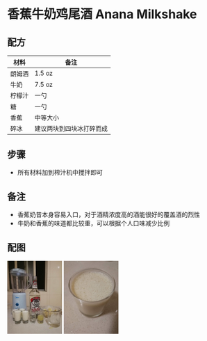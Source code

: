 # 香蕉牛奶鸡尾酒 Anana Milkshake

## 配方

材料          | 备注
------------ |----------------
朗姆酒        | 1.5 oz
牛奶          | 7.5 oz
柠檬汁        | 一勺
糖            | 一勺
香蕉          | 中等大小
碎冰          | 建议两块到四块冰打碎而成


## 步骤

* 所有材料加到榨汁机中搅拌即可

## 备注

* 香蕉奶昔本身容易入口，对于酒精浓度高的酒能很好的覆盖酒的烈性
* 牛奶和香蕉的味道都比较重，可以根据个人口味减少比例

## 配图

<div style="inline-block">
<img src="1.jpeg" width=25%>
<img src="2.jpeg" width=25%>
</div>


